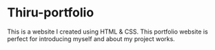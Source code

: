 # Thiru-portfolio
This is a website I created using HTML &amp; CSS. This portfolio website is perfect for introducing myself and about my project works.

